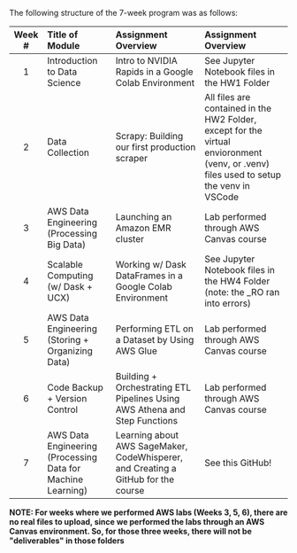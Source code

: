 The following structure of the 7-week program was as follows:

| Week # | Title of Module | Assignment Overview | Assignment Overview |
| :-------------: | :------------- | :------------- | :------------- |
| 1 | Introduction to Data Science | Intro to NVIDIA Rapids in a Google Colab Environment | See Jupyter Notebook files in the HW1 Folder |
| 2 | Data Collection | Scrapy: Building our first production scraper | All files are contained in the HW2 Folder, except for the virtual envioronment (venv, or .venv) files used to setup the venv in VSCode |
| 3 | AWS Data Engineering (Processing Big Data) | Launching an Amazon EMR cluster | Lab performed through AWS Canvas course |
| 4 | Scalable Computing (w/ Dask + UCX) | Working w/ Dask DataFrames in a Google Colab Environment | See Jupyter Notebook files in the HW4 Folder (note: the _RO ran into errors) |
| 5 | AWS Data Engineering (Storing + Organizing Data) | Performing ETL on a Dataset by Using AWS Glue | Lab performed through AWS Canvas course |
| 6 | Code Backup + Version Control | Building + Orchestrating ETL Pipelines Using AWS Athena and Step Functions | Lab performed through AWS Canvas course |
| 7 | AWS Data Engineering (Processing Data for Machine Learning) | Learning about AWS SageMaker, CodeWhisperer, and Creating a GitHub for the course | See this GitHub! |

**NOTE: For weeks where we performed AWS labs (Weeks 3, 5, 6), there are no real files to upload, since we performed the labs through an AWS Canvas environment. So, for those three weeks, there will not be "deliverables" in those folders**
